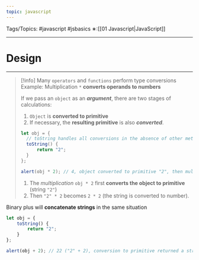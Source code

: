 ```yaml
---
topic: javascript
---
```

Tags/Topics: #javascript #jsbasics 
∗:[[01 Javascript|JavaScript]] 

---
# Design

---
> [!info]
> Many `operators` and `functions` perform type conversions
> Example:
> 	Multiplication `*` __converts operands to numbers__
> 
> If we pass an `object` as an ___argument___, 
> there are two stages of calculations:
> 1. `Object` is __converted to primitive__ 
> 2. If necessary, the __resulting primitive__ is also ___converted___.
> 
> ```javascript
> let obj = {
> 	// toString handles all conversions in the absence of other methods
> 	toString() {
> 		return "2";
> 	}
> };
> 
> alert(obj * 2); // 4, object converted to primitive "2", then multiplication made it a number
> ```
> 1. The _multiplication_ `obj * 2` first __converts the object to primitive__ (string `"2"`)
> 2. Then `"2" * 2` becomes `2 * 2` (the string is converted to number).

Binary plus will __concatenate strings__ in the same situation
```javascript
let obj = {
	toString() {
		return "2";
	}
};

alert(obj + 2); // 22 ("2" + 2), conversion to primitive returned a string => concatenation
```




